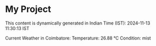 # My Project

This content is dynamically generated in Indian Time (IST): 2024-11-13 11:30:13 IST


Current Weather in Coimbatore:
Temperature: 26.88 °C
Condition: mist
